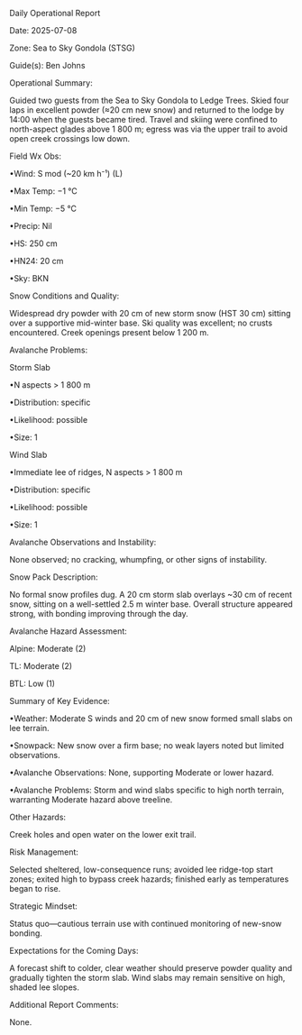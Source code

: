 Daily Operational Report



Date: 2025-07-08  

Zone: Sea to Sky Gondola (STSG)  

Guide(s): Ben Johns  



Operational Summary:  

Guided two guests from the Sea to Sky Gondola to Ledge Trees. Skied four laps in excellent powder (≈20 cm new snow) and returned to the lodge by 14:00 when the guests became tired. Travel and skiing were confined to north-aspect glades above 1 800 m; egress was via the upper trail to avoid open creek crossings low down.



Field Wx Obs:  

•Wind: S mod (~20 km h⁻¹) (L)  

•Max Temp: −1 °C  

•Min Temp: −5 °C  

•Precip: Nil  

•HS: 250 cm  

•HN24: 20 cm  

•Sky: BKN  



Snow Conditions and Quality:  

Widespread dry powder with 20 cm of new storm snow (HST 30 cm) sitting over a supportive mid-winter base. Ski quality was excellent; no crusts encountered. Creek openings present below 1 200 m.



Avalanche Problems:  

Storm Slab  

•N aspects > 1 800 m  

•Distribution: specific  

•Likelihood: possible  

•Size: 1  



Wind Slab  

•Immediate lee of ridges, N aspects > 1 800 m  

•Distribution: specific  

•Likelihood: possible  

•Size: 1  



Avalanche Observations and Instability:  

None observed; no cracking, whumpfing, or other signs of instability.



Snow Pack Description:  

No formal snow profiles dug. A 20 cm storm slab overlays ~30 cm of recent snow, sitting on a well-settled 2.5 m winter base. Overall structure appeared strong, with bonding improving through the day.



Avalanche Hazard Assessment:  

Alpine: Moderate (2)  

TL: Moderate (2)  

BTL: Low (1)  



Summary of Key Evidence:  

•Weather: Moderate S winds and 20 cm of new snow formed small slabs on lee terrain.  

•Snowpack: New snow over a firm base; no weak layers noted but limited observations.  

•Avalanche Observations: None, supporting Moderate or lower hazard.  

•Avalanche Problems: Storm and wind slabs specific to high north terrain, warranting Moderate hazard above treeline.



Other Hazards:  

Creek holes and open water on the lower exit trail.



Risk Management:  

Selected sheltered, low-consequence runs; avoided lee ridge-top start zones; exited high to bypass creek hazards; finished early as temperatures began to rise.



Strategic Mindset:  

Status quo—cautious terrain use with continued monitoring of new-snow bonding.



Expectations for the Coming Days:  

A forecast shift to colder, clear weather should preserve powder quality and gradually tighten the storm slab. Wind slabs may remain sensitive on high, shaded lee slopes.



Additional Report Comments:  

None.